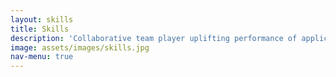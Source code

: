 ```yaml
---
layout: skills
title: Skills
description: 'Collaborative team player uplifting performance of applications and team to achieve targeted goals accepting challenges.'
image: assets/images/skills.jpg
nav-menu: true
---
```

